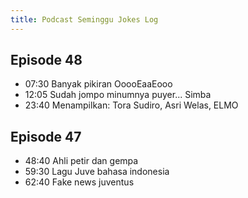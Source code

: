 ```yaml
---
title: Podcast Seminggu Jokes Log
---
```


## Episode 48
- 07:30 Banyak pikiran OoooEaaEooo
- 12:05 Sudah jompo minumnya puyer... Simba
- 23:40 Menampilkan: Tora Sudiro, Asri Welas, ELMO


## Episode 47
- 48:40 Ahli petir dan gempa
- 59:30 Lagu Juve bahasa indonesia
- 62:40 Fake news juventus 
